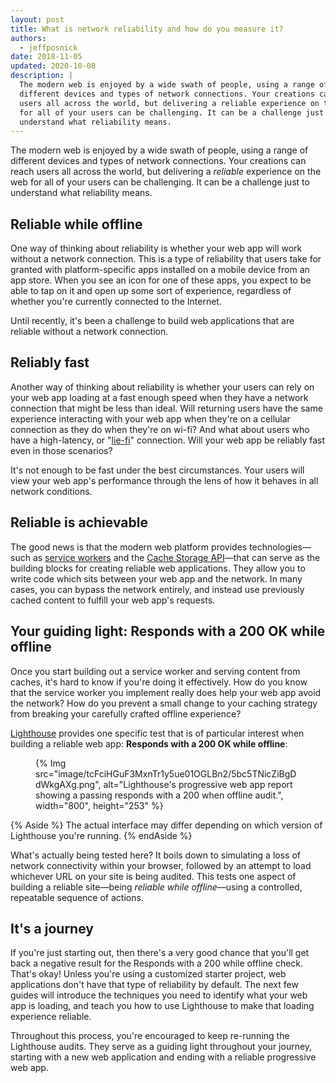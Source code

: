 ```yaml
---
layout: post
title: What is network reliability and how do you measure it?
authors:
  - jeffposnick
date: 2018-11-05
updated: 2020-10-08
description: |
  The modern web is enjoyed by a wide swath of people, using a range of
  different devices and types of network connections. Your creations can reach
  users all across the world, but delivering a reliable experience on the web
  for all of your users can be challenging. It can be a challenge just to
  understand what reliability means.
---
```


The modern web is enjoyed by a wide swath of people, using a range of different
devices and types of network connections. Your creations can reach users all
across the world, but delivering a _reliable_ experience on the web for all of
your users can be challenging. It can be a challenge just to understand what
reliability means.

## Reliable while offline

One way of thinking about reliability is whether your web app will work without
a network connection. This is a type of reliability that users take for granted
with platform-specific apps installed on a mobile device from an app store. When you see
an icon for one of these apps, you expect to be able to tap on it and open up some
sort of experience, regardless of whether you're currently connected to the
Internet.

Until recently, it's been a challenge to build web applications that are
reliable without a network connection.

## Reliably fast

Another way of thinking about reliability is whether your users can rely on your
web app loading at a fast enough speed when they have a network connection that
might be less than ideal. Will returning users have the same experience
interacting with your web app when they're on a cellular connection as they do
when they're on wi-fi? And what about users who have a high-latency, or
"[lie-fi](/performance-poor-connectivity/#what-is-lie-fi)"
connection. Will your web app be reliably fast even in those scenarios?

It's not enough to  be fast under the best circumstances. Your users will view
your web app's performance through the lens of how it behaves in all network
conditions.

## Reliable is achievable

The good news is that the modern web platform provides technologies—such as
[service workers](https://developer.mozilla.org/docs/Web/API/Service_Worker_API) and the
[Cache Storage API](https://developer.mozilla.org/docs/Web/API/CacheStorage)—that
can serve as the building blocks for creating reliable web applications. They
allow you to write code which sits between your web app and the network. In
many cases, you can bypass the network entirely, and instead use previously
cached content to fulfill your web app's requests.

## Your guiding light: Responds with a 200 OK while offline

Once you start building out a service worker and serving content from caches,
it's hard to know if you're doing it effectively. How do you know that the
service worker you implement really does help your web app avoid the network?
How do you prevent a small change to your caching strategy from breaking your
carefully crafted offline experience?

[Lighthouse](https://developers.google.com/web/tools/lighthouse/) provides one
specific test that is of particular interest when building a reliable web app:
**Responds with a 200 OK while offline**:

<figure>
  {% Img src="image/tcFciHGuF3MxnTr1y5ue01OGLBn2/5bc5TNicZiBgDdWkgAXg.png", alt="Lighthouse's progressive web app report showing a passing responds with a 200 when offline audit.", width="800", height="253" %}
</figure>

{% Aside %}
The actual interface may differ depending on which version of Lighthouse
you're running.
{% endAside %}

What's actually being tested here? It boils down to simulating a loss of network
connectivity within your browser, followed by an attempt to load whichever URL
on your site is being audited. This tests one aspect of building a reliable
site—being *reliable while offline*—using a controlled, repeatable sequence of
actions.

## It's a journey

If you're just starting out, then there's a very good chance that you'll get
back a negative result for the Responds with a 200 while offline check. That's
okay!  Unless you're using a customized starter project, web applications don't
have that type of reliability by default. The next few guides will introduce the
techniques you need to identify what your web app is loading, and teach you how
to use Lighthouse to make that loading experience reliable.

Throughout this process, you're encouraged to keep re-running the Lighthouse
audits. They serve as a guiding light throughout your journey, starting with a new
web application and ending with a reliable progressive web app.
